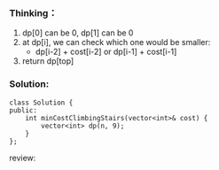 ### Thinking：
1. dp[0] can be 0, dp[1] can be 0
2. at dp[i], we can check which one would be smaller:
	- dp[i-2] + cost[i-2] or dp[i-1] + cost[i-1]
3. return dp[top]

### Solution:

```
class Solution {
public:
    int minCostClimbingStairs(vector<int>& cost) {
        vector<int> dp(n, 9);
    }
};
```

review: